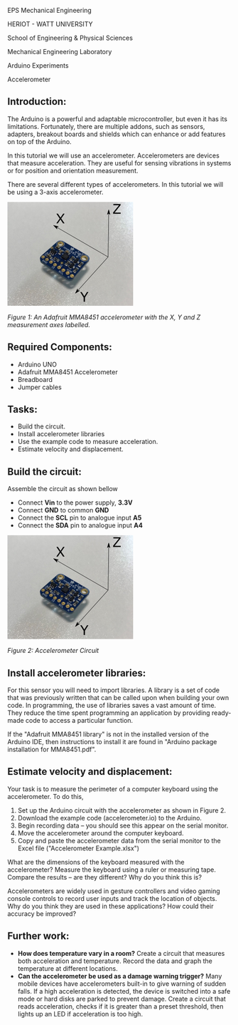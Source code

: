 EPS Mechanical Engineering

HERIOT - WATT UNIVERSITY

School of Engineering & Physical Sciences

Mechanical Engineering Laboratory

Arduino Experiments

Accelerometer

## Introduction:

The Arduino is a powerful and adaptable microcontroller, but even it has its limitations. Fortunately, there are multiple addons, such as sensors, adapters, breakout boards and shields which can enhance or add features on top of the Arduino.

In this tutorial we will use an accelerometer. Accelerometers are devices that measure acceleration. They are useful for sensing vibrations in systems or for position and orientation measurement.

There are several different types of accelerometers. In this tutorial we will be using a 3-axis accelerometer.

![Accelerometer](https://github.com/HWSHam1/Arduino_SensorsAndMotion/blob/main/6_Accelerometer/Images/Accelerometer.png)

_Figure 1: An Adafruit MMA8451 accelerometer with the X, Y and Z measurement axes labelled._

## Required Components:

- Arduino UNO
- Adafruit MMA8451 Accelerometer
- Breadboard
- Jumper cables

## Tasks:

- Build the circuit.
- Install accelerometer libraries
- Use the example code to measure acceleration.
- Estimate velocity and displacement.

## Build the circuit:

Assemble the circuit as shown bellow

- Connect **Vin** to the power supply, **3.3V**
- Connect **GND** to common **GND**
- Connect the **SCL** pin to analogue input **A5**
- Connect the **SDA** pin to analogue input **A4**

![Circuit Diagram](https://github.com/HWSHam1/Arduino_SensorsAndMotion/blob/main/6_Accelerometer/Images/Accelerometer.png)

_Figure 2: Accelerometer Circuit_

## Install accelerometer libraries:

For this sensor you will need to import libraries. A library is a set of code that was previously written that can be called upon when building your own code. In programming, the use of libraries saves a vast amount of time. They reduce the time spent programming an application by providing ready-made code to access a particular function.

If the "Adafruit MMA8451 library" is not in the installed version of the Arduino IDE, then instructions to install it are found in "Arduino package installation for MMA8451.pdf".

## Estimate velocity and displacement:

Your task is to measure the perimeter of a computer keyboard using the accelerometer. To do this,

1. Set up the Arduino circuit with the accelerometer as shown in Figure 2.
2. Download the example code (accelerometer.io) to the Arduino.
3. Begin recording data – you should see this appear on the serial monitor.
4. Move the accelerometer around the computer keyboard.
5. Copy and paste the accelerometer data from the serial monitor to the Excel file ("Accelerometer Example.xlsx")

What are the dimensions of the keyboard measured with the accelerometer? Measure the keyboard using a ruler or measuring tape. Compare the results – are they different? Why do you think this is?

Accelerometers are widely used in gesture controllers and video gaming console controls to record user inputs and track the location of objects. Why do you think they are used in these applications? How could their accuracy be improved?

## Further work:

- **How does temperature vary in a room?** Create a circuit that measures both acceleration and temperature. Record the data and graph the temperature at different locations.
- **Can the accelerometer be used as a damage warning trigger?** Many mobile devices have accelerometers built-in to give warning of sudden falls. If a high acceleration is detected, the device is switched into a safe mode or hard disks are parked to prevent damage. Create a circuit that reads acceleration, checks if it is greater than a preset threshold, then lights up an LED if acceleration is too high.
